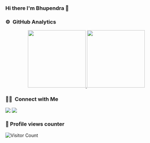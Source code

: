 ### Hi there I'm Bhupendra 👋

<!--
**mrDarkk/mrDarkk** is a ✨ _special_ ✨ repository because its `README.md` (this file) appears on your GitHub profile.

Here are some ideas to get you started:

- 🔭 I’m currently working on ...
- 🌱 I’m currently learning ...
- 👯 I’m looking to collaborate on ...
- 🤔 I’m looking for help with ...
- 💬 Ask me about ...
- 📫 How to reach me: ...
- 😄 Pronouns: ...
- ⚡ Fun fact: ...
-->

### ⚙️ &nbsp;GitHub Analytics

<p align="center">
<a href="https://github.com/mrDarkk">
  <img height="180em" src="https://github-readme-stats-eight-theta.vercel.app/api?username=mrDarkk&show_icons=true&theme=algolia&include_all_commits=true&count_private=true"/>
  <img height="180em" src="https://github-readme-stats-eight-theta.vercel.app/api/top-langs/?username=mrDarkk&layout=compact&langs_count=8&theme=algolia"/>
</a>
</p>

### 🤝🏻 &nbsp;Connect with Me

<p align="center">

<a href="https://linkedin.com/in/bhupendrabanothe"><img src="https://img.shields.io/badge/-Bhupendra%20Banothe-0077B5?style=flat&logo=Linkedin&logoColor=white"/></a>
<a href="mailto:bhupendrabanothe@gmail.com"><img src="https://img.shields.io/badge/-Bhupendra Banothe-D14836?style=flat&logo=Gmail&logoColor=white"/></a>

</p>

### 🤔&nbsp;Profile views counter
![Visitor Count](https://profile-counter.glitch.me/{mrDarkk}/count.svg)
